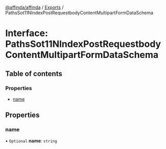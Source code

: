 [@affinda/affinda](../README.md) / [Exports](../modules.md) / PathsSot11NIndexPostRequestbodyContentMultipartFormDataSchema

# Interface: PathsSot11NIndexPostRequestbodyContentMultipartFormDataSchema

## Table of contents

### Properties

- [name](PathsSot11NIndexPostRequestbodyContentMultipartFormDataSchema.md#name)

## Properties

### name

• `Optional` **name**: `string`
